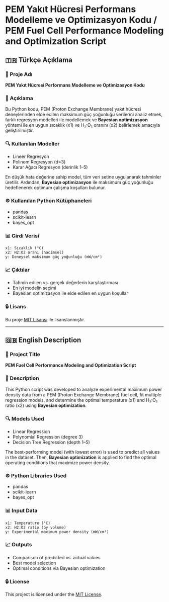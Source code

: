 
# PEM Yakıt Hücresi Performans Modelleme ve Optimizasyon Kodu / PEM Fuel Cell Performance Modeling and Optimization Script

## 🇹🇷 Türkçe Açıklama

### 📌 Proje Adı
**PEM Yakıt Hücresi Performans Modelleme ve Optimizasyon Kodu**

### 🧪 Açıklama
Bu Python kodu, PEM (Proton Exchange Membrane) yakıt hücresi deneylerinden elde edilen maksimum güç yoğunluğu verilerini analiz etmek, farklı regresyon modelleri ile modellemek ve **Bayesian optimizasyon** yöntemi ile en uygun sıcaklık (x1) ve H₂:O₂ oranını (x2) belirlemek amacıyla geliştirilmiştir.

### 🔍 Kullanılan Modeller
- Lineer Regresyon  
- Polinom Regresyon (d=3)  
- Karar Ağacı Regresyon (derinlik 1–5)

En düşük hata değerine sahip model, tüm veri setine uygulanarak tahminler üretilir. Ardından, **Bayesian optimizasyon** ile maksimum güç yoğunluğu hedeflenerek optimum çalışma koşulları bulunur.

### ⚙️ Kullanılan Python Kütüphaneleri
- pandas  
- scikit-learn  
- bayes_opt

### 📊 Girdi Verisi
```
x1: Sıcaklık (°C)
x2: H2:O2 oranı (hacimsel)
y: Deneysel maksimum güç yoğunluğu (mW/cm²)
```

### 📈 Çıktılar
- Tahmin edilen vs. gerçek değerlerin karşılaştırması  
- En iyi modelin seçimi  
- Bayesian optimizasyon ile elde edilen en uygun koşullar  

### 🔒 Lisans
Bu proje [MIT Lisansı](LICENSE) ile lisanslanmıştır.

---

## 🇬🇧 English Description

### 📌 Project Title
**PEM Fuel Cell Performance Modeling and Optimization Script**

### 🧪 Description
This Python script was developed to analyze experimental maximum power density data from a PEM (Proton Exchange Membrane) fuel cell, fit multiple regression models, and determine the optimal temperature (x1) and H₂:O₂ ratio (x2) using **Bayesian optimization**.

### 🔍 Models Used
- Linear Regression  
- Polynomial Regression (degree 3)  
- Decision Tree Regression (depth 1–5)

The best-performing model (with lowest error) is used to predict all values in the dataset. Then, **Bayesian optimization** is applied to find the optimal operating conditions that maximize power density.

### ⚙️ Python Libraries Used
- pandas  
- scikit-learn  
- bayes_opt

### 📊 Input Data
```
x1: Temperature (°C)
x2: H2:O2 ratio (by volume)
y: Experimental maximum power density (mW/cm²)
```

### 📈 Outputs
- Comparison of predicted vs. actual values  
- Best model selection  
- Optimal conditions via Bayesian optimization  

### 🔒 License
This project is licensed under the [MIT License](LICENSE).
